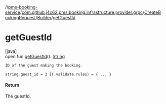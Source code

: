 //[pms-booking-service](../../../../index.md)/[com.github.j4c62.pms.booking.infrastructure.provider.grpc](../../index.md)/[CreateBookingRequest](../index.md)/[Builder](index.md)/[getGuestId](get-guest-id.md)

# getGuestId

[java]\
open fun [getGuestId](get-guest-id.md)(): [String](https://docs.oracle.com/en/java/javase/23/docs/api/java.base/java/lang/String.html)

```kotlin
ID of the guest making the booking.

```
`string guest_id = 2 [(.validate.rules) = { ... }`

#### Return

The guestId.